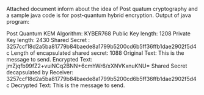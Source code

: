 Attached document inform about the idea of Post quatum cryptography and a sample java code is for post-quantum hybrid encryption.
Output of java program:

Post Quantum KEM Algorithm: KYBER768
Public Key length: 1208
Private Key length: 2430
Shared Secret : 3257ccf18d2a5ba81779b84baede8a1799b5200cd6b5ff36ffb1dae2902f5d4c
Length of encapsulated shared secret: 1088
Original Text: This is the message to send.
Encrypted Text: jmZjqfb99fZ2+vuiNCq2BNN+6cmhWr6/xXNVKxnuKNU=
Shared Secret decapsulated by Receiver: 3257ccf18d2a5ba81779b84baede8a1799b5200cd6b5ff36ffb1dae2902f5d4c
Decrypted Text: This is the message to send.
